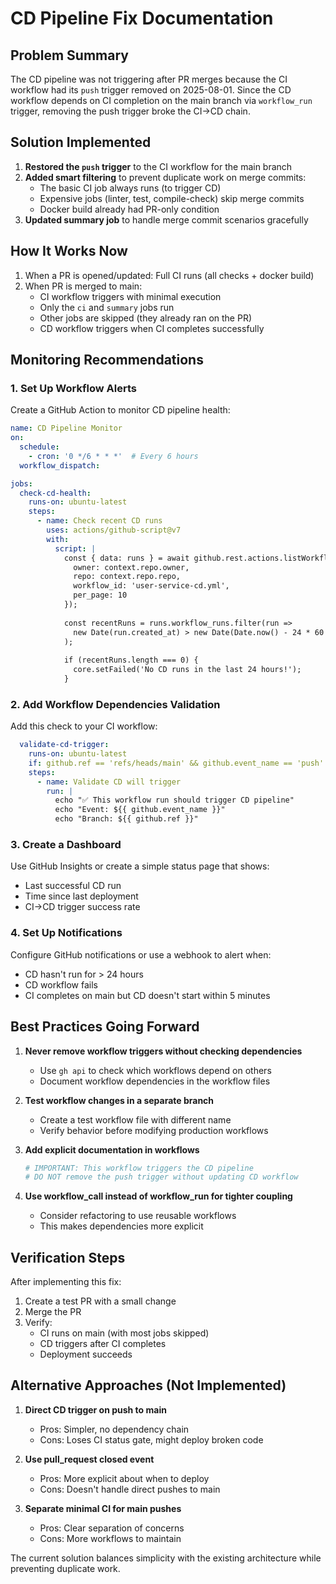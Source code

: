 # CD Pipeline Fix Documentation

## Problem Summary
The CD pipeline was not triggering after PR merges because the CI workflow had its `push` trigger removed on 2025-08-01. Since the CD workflow depends on CI completion on the main branch via `workflow_run` trigger, removing the push trigger broke the CI→CD chain.

## Solution Implemented
1. **Restored the `push` trigger** to the CI workflow for the main branch
2. **Added smart filtering** to prevent duplicate work on merge commits:
   - The basic CI job always runs (to trigger CD)
   - Expensive jobs (linter, test, compile-check) skip merge commits
   - Docker build already had PR-only condition
3. **Updated summary job** to handle merge commit scenarios gracefully

## How It Works Now
1. When a PR is opened/updated: Full CI runs (all checks + docker build)
2. When PR is merged to main:
   - CI workflow triggers with minimal execution
   - Only the `ci` and `summary` jobs run
   - Other jobs are skipped (they already ran on the PR)
   - CD workflow triggers when CI completes successfully

## Monitoring Recommendations

### 1. Set Up Workflow Alerts
Create a GitHub Action to monitor CD pipeline health:

```yaml
name: CD Pipeline Monitor
on:
  schedule:
    - cron: '0 */6 * * *'  # Every 6 hours
  workflow_dispatch:

jobs:
  check-cd-health:
    runs-on: ubuntu-latest
    steps:
      - name: Check recent CD runs
        uses: actions/github-script@v7
        with:
          script: |
            const { data: runs } = await github.rest.actions.listWorkflowRuns({
              owner: context.repo.owner,
              repo: context.repo.repo,
              workflow_id: 'user-service-cd.yml',
              per_page: 10
            });
            
            const recentRuns = runs.workflow_runs.filter(run => 
              new Date(run.created_at) > new Date(Date.now() - 24 * 60 * 60 * 1000)
            );
            
            if (recentRuns.length === 0) {
              core.setFailed('No CD runs in the last 24 hours!');
            }
```

### 2. Add Workflow Dependencies Validation
Add this check to your CI workflow:

```yaml
  validate-cd-trigger:
    runs-on: ubuntu-latest
    if: github.ref == 'refs/heads/main' && github.event_name == 'push'
    steps:
      - name: Validate CD will trigger
        run: |
          echo "✅ This workflow run should trigger CD pipeline"
          echo "Event: ${{ github.event_name }}"
          echo "Branch: ${{ github.ref }}"
```

### 3. Create a Dashboard
Use GitHub Insights or create a simple status page that shows:
- Last successful CD run
- Time since last deployment
- CI→CD trigger success rate

### 4. Set Up Notifications
Configure GitHub notifications or use a webhook to alert when:
- CD hasn't run for > 24 hours
- CD workflow fails
- CI completes on main but CD doesn't start within 5 minutes

## Best Practices Going Forward

1. **Never remove workflow triggers without checking dependencies**
   - Use `gh api` to check which workflows depend on others
   - Document workflow dependencies in the workflow files

2. **Test workflow changes in a separate branch**
   - Create a test workflow file with different name
   - Verify behavior before modifying production workflows

3. **Add explicit documentation in workflows**
   ```yaml
   # IMPORTANT: This workflow triggers the CD pipeline
   # DO NOT remove the push trigger without updating CD workflow
   ```

4. **Use workflow_call instead of workflow_run for tighter coupling**
   - Consider refactoring to use reusable workflows
   - This makes dependencies more explicit

## Verification Steps
After implementing this fix:

1. Create a test PR with a small change
2. Merge the PR
3. Verify:
   - CI runs on main (with most jobs skipped)
   - CD triggers after CI completes
   - Deployment succeeds

## Alternative Approaches (Not Implemented)

1. **Direct CD trigger on push to main**
   - Pros: Simpler, no dependency chain
   - Cons: Loses CI status gate, might deploy broken code

2. **Use pull_request closed event**
   - Pros: More explicit about when to deploy
   - Cons: Doesn't handle direct pushes to main

3. **Separate minimal CI for main pushes**
   - Pros: Clear separation of concerns
   - Cons: More workflows to maintain

The current solution balances simplicity with the existing architecture while preventing duplicate work.